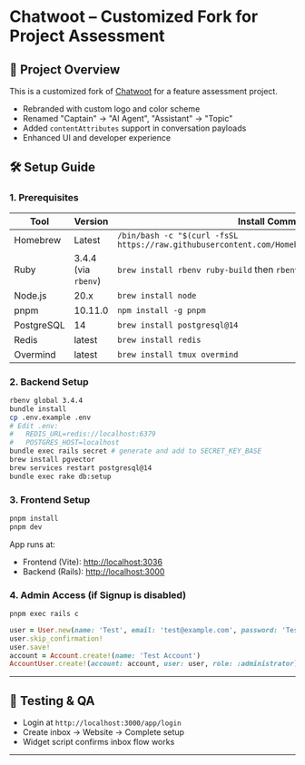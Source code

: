 # Chatwoot – Customized Fork for Project Assessment

## 🎯 Project Overview

This is a customized fork of [Chatwoot](https://github.com/chatwoot/chatwoot) for a feature assessment project.

* Rebranded with custom logo and color scheme
* Renamed "Captain" → "AI Agent", "Assistant" → "Topic"
* Added `contentAttributes` support in conversation payloads
* Enhanced UI and developer experience


## 🛠 Setup Guide

### 1. Prerequisites

| Tool       | Version             | Install Command                                                                                   |
| ---------- | ------------------- | ------------------------------------------------------------------------------------------------- |
| Homebrew   | Latest              | `/bin/bash -c "$(curl -fsSL https://raw.githubusercontent.com/Homebrew/install/HEAD/install.sh")` |
| Ruby       | 3.4.4 (via `rbenv`) | `brew install rbenv ruby-build` then `rbenv install 3.4.4`                                        |
| Node.js    | 20.x                | `brew install node`                                                                               |
| pnpm       | 10.11.0             | `npm install -g pnpm`                                                                             |
| PostgreSQL | 14                  | `brew install postgresql@14`                                                                      |
| Redis      | latest              | `brew install redis`                                                                              |
| Overmind   | latest              | `brew install tmux overmind`                                                                      |

### 2. Backend Setup

```bash
rbenv global 3.4.4
bundle install
cp .env.example .env
# Edit .env:
#   REDIS_URL=redis://localhost:6379
#   POSTGRES_HOST=localhost
bundle exec rails secret # generate and add to SECRET_KEY_BASE
brew install pgvector
brew services restart postgresql@14
bundle exec rake db:setup
```

### 3. Frontend Setup

```bash
pnpm install
pnpm dev
```

App runs at:

* Frontend (Vite): [http://localhost:3036](http://localhost:3036)
* Backend (Rails): [http://localhost:3000](http://localhost:3000)

### 4. Admin Access (if Signup is disabled)

```bash
pnpm exec rails c
```

```ruby
user = User.new(name: 'Test', email: 'test@example.com', password: 'Test@1234', password_confirmation: 'Test@1234', confirmed_at: Time.now)
user.skip_confirmation!
user.save!
account = Account.create!(name: 'Test Account')
AccountUser.create!(account: account, user: user, role: :administrator)
```

---

## 🧪 Testing & QA

* Login at `http://localhost:3000/app/login`
* Create inbox → Website → Complete setup
* Widget script confirms inbox flow works

---